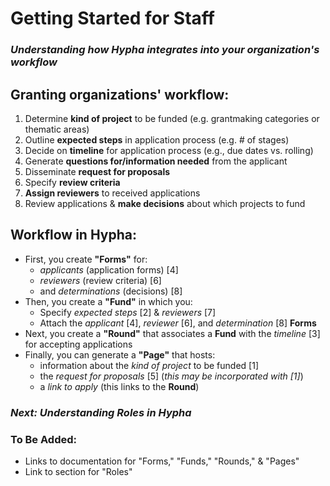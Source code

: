 # Getting Started for Staff

### _Understanding how Hypha integrates into your organization's workflow_

## Granting organizations' workflow:

1. Determine **kind of project** to be funded \(e.g. grantmaking categories or thematic areas\)
2. Outline **expected steps** in application process \(e.g. \# of stages\)
3. Decide on **timeline** for application process \(e.g., due dates vs. rolling\)
4. Generate **questions for/information needed** from the applicant 
5. Disseminate **request for proposals**
6. Specify **review criteria**
7. **Assign reviewers** to received applications
8. Review applications & **make decisions** about which projects to fund

## Workflow in Hypha:

* First, you create **"Forms"** for:
  * _applicants_ \(application forms\) \[4\]
  * _reviewers_ \(review criteria\) \[6\]
  * and _determinations_ \(decisions\) \[8\]
* Then, you create a **"Fund"** in which you:
  * Specify _expected steps_ \[2\] & _reviewers_ \[7\]
  * Attach the _applicant_ \[4\], _reviewer_ \[6\], and _determination_ \[8\] **Forms**
* Next, you create a **"Round"** that associates a **Fund** with the _timeline_ \[3\] for accepting applications 
* Finally, you can generate a **"Page"** that hosts:
  * information about the _kind of project_ to be funded \[1\]
  * the _request for proposals_ \[5\] \(_this may be incorporated with \[1\]_\)
  * a _link to apply_ \(this links to the **Round**\) 

### _Next: Understanding Roles in Hypha_

### To Be Added:

* Links to documentation for "Forms," "Funds," "Rounds," & "Pages"
* Link to section for "Roles"

